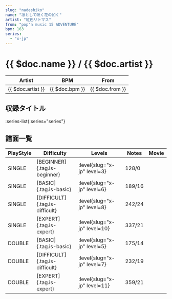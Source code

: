 ```yaml
---
slug: "nadeshiko"
name: "凛として咲く花の如く"
artist: "紅色リトマス"
from: "pop'n music 15 ADVENTURE"
bpm: 163
series:
  - "x-jp"
---
```


# {{ $doc.name }} / {{ $doc.artist }}

|Artist|BPM|From|
|------|---|----|
|{{ $doc.artist }}|{{ $doc.bpm }}|{{ $doc.from }}|

## 収録タイトル

:series-list{:series="series"}

## 譜面一覧

|PlayStyle|Difficulty|Levels|Notes|Movie|
|---------|----------|------|-----|-----|
|SINGLE|[BEGINNER]{.tag.is-beginner}|<div class="field is-grouped is-grouped-multiline"> :level{slug="x-jp" level=3}</div>|128/0||
|SINGLE|[BASIC]{.tag.is-basic}|<div class="field is-grouped is-grouped-multiline"> :level{slug="x-jp" level=6}</div>|189/16||
|SINGLE|[DIFFICULT]{.tag.is-difficult}|<div class="field is-grouped is-grouped-multiline"> :level{slug="x-jp" level=8}</div>|242/24||
|SINGLE|[EXPERT]{.tag.is-expert}|<div class="field is-grouped is-grouped-multiline"> :level{slug="x-jp" level=10}</div>|337/21||
|DOUBLE|[BASIC]{.tag.is-basic}|<div class="field is-grouped is-grouped-multiline"> :level{slug="x-jp" level=5}</div>|175/14||
|DOUBLE|[DIFFICULT]{.tag.is-difficult}|<div class="field is-grouped is-grouped-multiline"> :level{slug="x-jp" level=7}</div>|232/19||
|DOUBLE|[EXPERT]{.tag.is-expert}|<div class="field is-grouped is-grouped-multiline"> :level{slug="x-jp" level=11}</div>|359/21||
